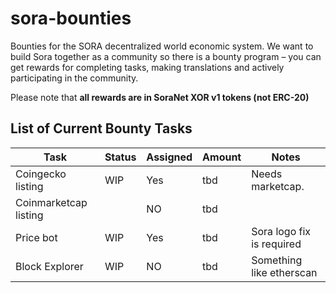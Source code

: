# sora-bounties
Bounties for the SORA decentralized world economic system.
We want to build Sora together as a community so there is a bounty program – you can get rewards for completing tasks, making translations and actively participating in the community.

Please note that **all rewards are in SoraNet XOR v1 tokens (not ERC-20)**

## List of Current Bounty Tasks
|Task                  |Status    |Assigned    | Amount    | Notes                          |
|----------------------|----------|------------|-----------|--------------------|
|Coingecko listing     |WIP       |Yes         |   tbd     | Needs marketcap.                               |
|Coinmarketcap listing |          |NO          |   tbd     |                        |
|Price bot             |WIP       |Yes         |   tbd     | Sora logo fix is required      |
|Block Explorer             |WIP       |NO         |   tbd     | Something like etherscan      |
